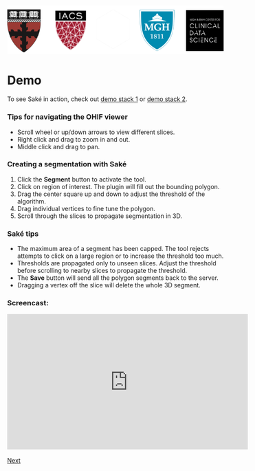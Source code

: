 ![logos](images/logo5.png)

# Demo

To see Saké in action, check out [demo stack 1](http://104.198.43.42/stack1.json
) or [demo stack 2](http://104.198.43.42/stack2.json).

### Tips for navigating the OHIF viewer
- Scroll wheel or up/down arrows to view different slices.
- Right click and drag to zoom in and out.
- Middle click and drag to pan.

### Creating a segmentation with Saké
1. Click the **Segment** button to activate the tool.
1. Click on region of interest. The plugin will fill out the bounding polygon.
1. Drag the center square up and down to adjust the threshold of the algorithm.
1. Drag individual vertices to fine tune the polygon.
1. Scroll through the slices to propagate segmentation in 3D.

### Saké tips
- The maximum area of a segment has been capped. The tool rejects attempts to click on a large region or to increase the threshold too much.
- Thresholds are propagated only to unseen slices. Adjust the threshold before scrolling to nearby slices to propagate the threshold.
- The **Save** button will send all the polygon segments back to the server.
- Dragging a vertex off the slice will delete the whole 3D segment.

### Screencast: 

<iframe width="560" height="315" src="https://www.youtube.com/embed/rMsT9ZcjPwI" frameborder="0" allowfullscreen></iframe>

[Next](http://sakeviewer.com/conclusion.html)